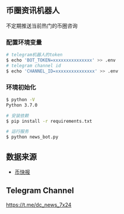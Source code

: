 ## 币圈资讯机器人

不定期推送当前热门的币圈咨询

### 配置环境变量
```bash
# telegram机器人的token
$ echo 'BOT_TOKEN=xxxxxxxxxxxxxxx' >> .env
# telegram channel id
$ echo 'CHANNEL_ID=xxxxxxxxxxxxxxx' >> .env
```

### 环境初始化

```bash
$ python -V
Python 3.7.0

# 安装依赖
$ pip install -r requirements.txt

# 运行服务
$ python news_bot.py
```

## 数据来源

* [币快报](https://www.beekuaibao.com/newsflashes)

## Telegram Channel

<https://t.me/dc_news_7x24>
